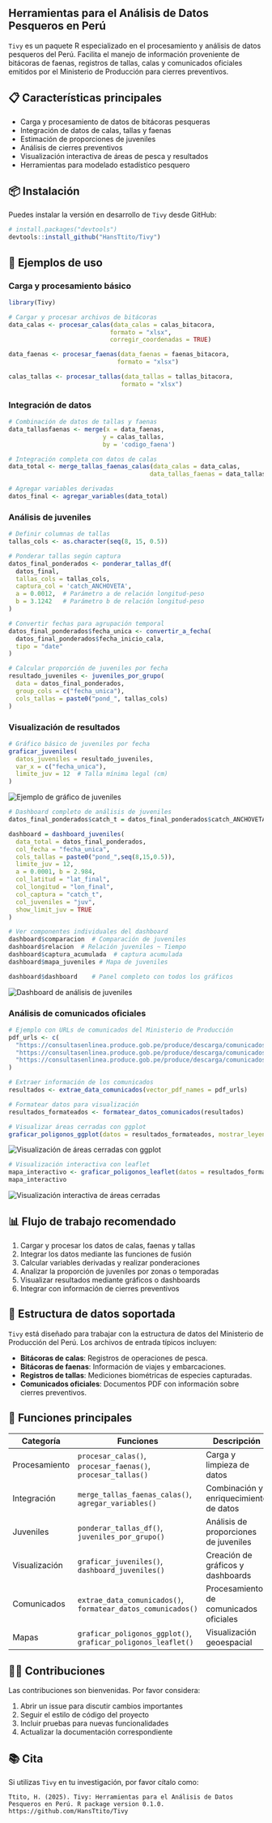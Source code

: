 ## Herramientas para el Análisis de Datos Pesqueros en Perú

`Tivy` es un paquete R especializado en el procesamiento y análisis de datos pesqueros del Perú. Facilita el manejo de información proveniente de bitácoras de faenas, registros de tallas, calas y comunicados oficiales emitidos por el Ministerio de Producción para cierres preventivos.

## 📋 Características principales

- Carga y procesamiento de datos de bitácoras pesqueras
- Integración de datos de calas, tallas y faenas
- Estimación de proporciones de juveniles
- Análisis de cierres preventivos
- Visualización interactiva de áreas de pesca y resultados
- Herramientas para modelado estadístico pesquero

## 📦 Instalación

Puedes instalar la versión en desarrollo de `Tivy` desde GitHub:

```r
# install.packages("devtools")
devtools::install_github("HansTtito/Tivy")
```

## 🚀 Ejemplos de uso

### Carga y procesamiento básico

```r
library(Tivy)

# Cargar y procesar archivos de bitácoras
data_calas <- procesar_calas(data_calas = calas_bitacora, 
                            formato = "xlsx", 
                            corregir_coordenadas = TRUE)

data_faenas <- procesar_faenas(data_faenas = faenas_bitacora, 
                              formato = "xlsx")

calas_tallas <- procesar_tallas(data_tallas = tallas_bitacora, 
                               formato = "xlsx")
```

### Integración de datos

```r
# Combinación de datos de tallas y faenas
data_tallasfaenas <- merge(x = data_faenas, 
                          y = calas_tallas, 
                          by = 'codigo_faena')

# Integración completa con datos de calas
data_total <- merge_tallas_faenas_calas(data_calas = data_calas, 
                                       data_tallas_faenas = data_tallasfaenas)

# Agregar variables derivadas
datos_final <- agregar_variables(data_total)
```

### Análisis de juveniles

```r
# Definir columnas de tallas
tallas_cols <- as.character(seq(8, 15, 0.5))

# Ponderar tallas según captura
datos_final_ponderados <- ponderar_tallas_df(
  datos_final, 
  tallas_cols = tallas_cols, 
  captura_col = 'catch_ANCHOVETA', 
  a = 0.0012,  # Parámetro a de relación longitud-peso
  b = 3.1242   # Parámetro b de relación longitud-peso
)

# Convertir fechas para agrupación temporal
datos_final_ponderados$fecha_unica <- convertir_a_fecha(
  datos_final_ponderados$fecha_inicio_cala, 
  tipo = "date"
)

# Calcular proporción de juveniles por fecha
resultado_juveniles <- juveniles_por_grupo(
  data = datos_final_ponderados, 
  group_cols = c("fecha_unica"), 
  cols_tallas = paste0("pond_", tallas_cols)
)
```

### Visualización de resultados

```r
# Gráfico básico de juveniles por fecha
graficar_juveniles(
  datos_juveniles = resultado_juveniles, 
  var_x = c("fecha_unica"),
  limite_juv = 12  # Talla mínima legal (cm)
)
```

![Ejemplo de gráfico de juveniles](man/figures/ejemplo_juveniles.png)

```r
# Dashboard completo de análisis de juveniles
datos_final_ponderados$catch_t = datos_final_ponderados$catch_ANCHOVETA/1000

dashboard = dashboard_juveniles(
  data_total = datos_final_ponderados,
  col_fecha = "fecha_unica", 
  cols_tallas = paste0("pond_",seq(8,15,0.5)), 
  limite_juv = 12,
  a = 0.0001, b = 2.984, 
  col_latitud = "lat_final",
  col_longitud = "lon_final", 
  col_captura = "catch_t",
  col_juveniles = "juv",
  show_limit_juv = TRUE
)

# Ver componentes individuales del dashboard
dashboard$comparacion  # Comparación de juveniles
dashboard$relacion  # Relación juveniles ~ Tiempo
dashboard$captura_acumulada  # captura acumulada
dashboard$mapa_juveniles # Mapa de juveniles

dashboard$dashboard    # Panel completo con todos los gráficos
```

![Dashboard de análisis de juveniles](man/figures/dashboard_juveniles.png)

### Análisis de comunicados oficiales

```r
# Ejemplo con URLs de comunicados del Ministerio de Producción
pdf_urls <- c(
  "https://consultasenlinea.produce.gob.pe/produce/descarga/comunicados/dgsfs/1542_comunicado1.pdf",
  "https://consultasenlinea.produce.gob.pe/produce/descarga/comunicados/dgsfs/1478_comunicado1.pdf",
  "https://consultasenlinea.produce.gob.pe/produce/descarga/comunicados/dgsfs/1468_comunicado1.pdf"
)

# Extraer información de los comunicados
resultados <- extrae_data_comunicados(vector_pdf_names = pdf_urls)

# Formatear datos para visualización
resultados_formateados <- formatear_datos_comunicados(resultados)

# Visualizar áreas cerradas con ggplot
graficar_poligonos_ggplot(datos = resultados_formateados, mostrar_leyenda = TRUE)
```

![Visualización de áreas cerradas con ggplot](man/figures/poligonos_ggplot.png)

```r
# Visualización interactiva con leaflet
mapa_interactivo <- graficar_poligonos_leaflet(datos = resultados_formateados, mostrar_leyenda = TRUE)
mapa_interactivo
```

![Visualización interactiva de áreas cerradas](man/figures/poligonos_leaflet.png)

## 📊 Flujo de trabajo recomendado

1. Cargar y procesar los datos de calas, faenas y tallas
2. Integrar los datos mediante las funciones de fusión
3. Calcular variables derivadas y realizar ponderaciones
4. Analizar la proporción de juveniles por zonas o temporadas
5. Visualizar resultados mediante gráficos o dashboards
6. Integrar con información de cierres preventivos

## 📄 Estructura de datos soportada

`Tivy` está diseñado para trabajar con la estructura de datos del Ministerio de Producción del Perú. Los archivos de entrada típicos incluyen:

- **Bitácoras de calas**: Registros de operaciones de pesca.
- **Bitácoras de faenas**: Información de viajes y embarcaciones.
- **Registros de tallas**: Mediciones biométricas de especies capturadas.
- **Comunicados oficiales**: Documentos PDF con información sobre cierres preventivos.

## 🔧 Funciones principales

| Categoría | Funciones | Descripción |
|-----------|-----------|-------------|
| Procesamiento | `procesar_calas()`, `procesar_faenas()`, `procesar_tallas()` | Carga y limpieza de datos |
| Integración | `merge_tallas_faenas_calas()`, `agregar_variables()` | Combinación y enriquecimiento de datos |
| Juveniles | `ponderar_tallas_df()`, `juveniles_por_grupo()` | Análisis de proporciones de juveniles |
| Visualización | `graficar_juveniles()`, `dashboard_juveniles()` | Creación de gráficos y dashboards |
| Comunicados | `extrae_data_comunicados()`, `formatear_datos_comunicados()` | Procesamiento de comunicados oficiales |
| Mapas | `graficar_poligonos_ggplot()`, `graficar_poligonos_leaflet()` | Visualización geoespacial |

## 👩‍💻 Contribuciones

Las contribuciones son bienvenidas. Por favor considera:

1. Abrir un issue para discutir cambios importantes
2. Seguir el estilo de código del proyecto
3. Incluir pruebas para nuevas funcionalidades
4. Actualizar la documentación correspondiente

## 📚 Cita

Si utilizas `Tivy` en tu investigación, por favor cítalo como:

```
Ttito, H. (2025). Tivy: Herramientas para el Análisis de Datos Pesqueros en Perú. R package version 0.1.0.
https://github.com/HansTtito/Tivy
```

